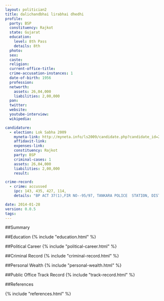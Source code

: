 ```yaml
---
layout: politician2
title: dalichandbhai lirabhai dhedhi
profile: 
  party: BSP
  constituency: Rajkot
  state: Gujarat
  education: 
    level: 8th Pass
    details: 8th
  photo: 
  sex: 
  caste: 
  religion: 
  current-office-title: 
  crime-accusation-instances: 1
  date-of-birth: 1956
  profession: 
  networth: 
    assets: 26,04,000
    liabilities: 2,00,000
  pan: 
  twitter: 
  website: 
  youtube-interview: 
  wikipedia: 

candidature: 
  - election: Lok Sabha 2009
    myneta-link: http://myneta.info/ls2009/candidate.php?candidate_id=2159
    affidavit-link: 
    expenses-link: 
    constituency: Rajkot 
    party: BSP
    criminal-cases: 1
    assets: 26,04,000
    liabilities: 2,00,000
    result:  

crime-record: 
  - crime: accussed
    ipc: 143, 435, 427, 114,
    details: "BP ACT 37(1),FIR NO--95/97, TANKARA POLICE  STATION, DIST--  RAJKOT . . J.M.F.C COURT MORBI. CASE  PENDING." 

date: 2014-01-28
version: 0.0.5
tags: 
---
```

##Summary


##Education
{% include "education.html" %}


##Political Career
{% include "political-career.html" %}


##Criminal Record
{% include "criminal-record.html" %}


##Personal Wealth
{% include "personal-wealth.html" %}


##Public Office Track Record
{% include "track-record.html" %}


##References


{% include "references.html" %}
